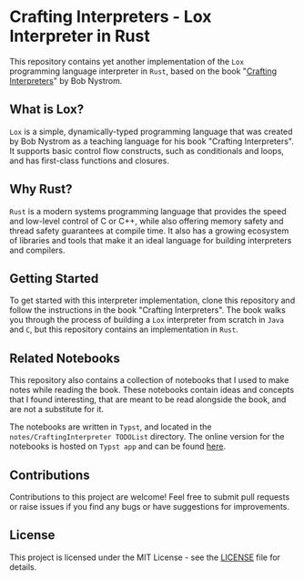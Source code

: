 # Crafting Interpreters - Lox Interpreter in Rust

This repository contains yet another implementation of the `Lox` programming language interpreter in `Rust`, based on the book "[Crafting Interpreters](https://craftinginterpreters.com/)" by Bob Nystrom.

## What is Lox?

`Lox` is a simple, dynamically-typed programming language that was created by Bob Nystrom as a teaching language for his book "Crafting Interpreters". It supports basic control flow constructs, such as conditionals and loops, and has first-class functions and closures.

## Why Rust?

`Rust` is a modern systems programming language that provides the speed and low-level control of C or C++, while also offering memory safety and thread safety guarantees at compile time. It also has a growing ecosystem of libraries and tools that make it an ideal language for building interpreters and compilers.

## Getting Started

To get started with this interpreter implementation, clone this repository and follow the instructions in the book "Crafting Interpreters". The book walks you through the process of building a `Lox` interpreter from scratch in `Java` and `C`, but this repository contains an implementation in `Rust`.

## Related Notebooks

This repository also contains a collection of notebooks that I used to make notes while reading the book. These notebooks contain ideas and concepts that I found interesting, that are meant to be read alongside the book, and are not a substitute for it.

The notebooks are written in `Typst`, and located in the `notes/CraftingInterpreter TODOList` directory. The online version for the notebooks is hosted on `Typst app` and can be found [here](https://typst.app/project/rBOa6deJET7SK-OR-reQg2).

## Contributions

Contributions to this project are welcome! Feel free to submit pull requests or raise issues if you find any bugs or have suggestions for improvements.

## License

This project is licensed under the MIT License - see the [LICENSE](LICENSE) file for details.
